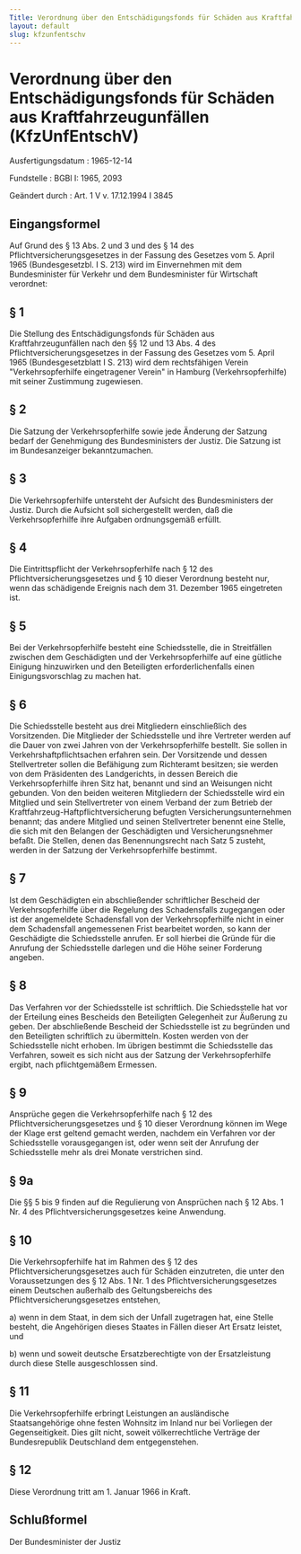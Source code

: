 ```yaml
---
Title: Verordnung über den Entschädigungsfonds für Schäden aus Kraftfahrzeugunfällen
layout: default
slug: kfzunfentschv
---
```


# Verordnung über den Entschädigungsfonds für Schäden aus Kraftfahrzeugunfällen (KfzUnfEntschV)

Ausfertigungsdatum
:   1965-12-14

Fundstelle
:   BGBl I: 1965, 2093

Geändert durch
:   Art. 1 V v. 17.12.1994 I 3845


## Eingangsformel

Auf Grund des § 13 Abs. 2 und 3 und des § 14 des
Pflichtversicherungsgesetzes in der Fassung des Gesetzes vom 5. April
1965 (Bundesgesetzbl. I S. 213) wird im Einvernehmen mit dem
Bundesminister für Verkehr und dem Bundesminister für Wirtschaft
verordnet:


## § 1

Die Stellung des Entschädigungsfonds für Schäden aus
Kraftfahrzeugunfällen nach den §§ 12 und 13 Abs. 4 des
Pflichtversicherungsgesetzes in der Fassung des Gesetzes vom 5. April
1965 (Bundesgesetzblatt I S. 213) wird dem rechtsfähigen Verein
"Verkehrsopferhilfe eingetragener Verein" in Hamburg
(Verkehrsopferhilfe) mit seiner Zustimmung zugewiesen.


## § 2

Die Satzung der Verkehrsopferhilfe sowie jede Änderung der Satzung
bedarf der Genehmigung des Bundesministers der Justiz. Die Satzung ist
im Bundesanzeiger bekanntzumachen.


## § 3

Die Verkehrsopferhilfe untersteht der Aufsicht des Bundesministers der
Justiz. Durch die Aufsicht soll sichergestellt werden, daß die
Verkehrsopferhilfe ihre Aufgaben ordnungsgemäß erfüllt.


## § 4

Die Eintrittspflicht der Verkehrsopferhilfe nach § 12 des
Pflichtversicherungsgesetzes und § 10 dieser Verordnung besteht nur,
wenn das schädigende Ereignis nach dem 31. Dezember 1965 eingetreten
ist.


## § 5

Bei der Verkehrsopferhilfe besteht eine Schiedsstelle, die in
Streitfällen zwischen dem Geschädigten und der Verkehrsopferhilfe auf
eine gütliche Einigung hinzuwirken und den Beteiligten
erforderlichenfalls einen Einigungsvorschlag zu machen hat.


## § 6

Die Schiedsstelle besteht aus drei Mitgliedern einschließlich des
Vorsitzenden. Die Mitglieder der Schiedsstelle und ihre Vertreter
werden auf die Dauer von zwei Jahren von der Verkehrsopferhilfe
bestellt. Sie sollen in Verkehrshaftpflichtsachen erfahren sein. Der
Vorsitzende und dessen Stellvertreter sollen die Befähigung zum
Richteramt besitzen; sie werden von dem Präsidenten des Landgerichts,
in dessen Bereich die Verkehrsopferhilfe ihren Sitz hat, benannt und
sind an Weisungen nicht gebunden. Von den beiden weiteren Mitgliedern
der Schiedsstelle wird ein Mitglied und sein Stellvertreter von einem
Verband der zum Betrieb der Kraftfahrzeug-Haftpflichtversicherung
befugten Versicherungsunternehmen benannt; das andere Mitglied und
seinen Stellvertreter benennt eine Stelle, die sich mit den Belangen
der Geschädigten und Versicherungsnehmer befaßt. Die Stellen, denen
das Benennungsrecht nach Satz 5 zusteht, werden in der Satzung der
Verkehrsopferhilfe bestimmt.


## § 7

Ist dem Geschädigten ein abschließender schriftlicher Bescheid der
Verkehrsopferhilfe über die Regelung des Schadensfalls zugegangen oder
ist der angemeldete Schadensfall von der Verkehrsopferhilfe nicht in
einer dem Schadensfall angemessenen Frist bearbeitet worden, so kann
der Geschädigte die Schiedsstelle anrufen. Er soll hierbei die Gründe
für die Anrufung der Schiedsstelle darlegen und die Höhe seiner
Forderung angeben.


## § 8

Das Verfahren vor der Schiedsstelle ist schriftlich. Die Schiedsstelle
hat vor der Erteilung eines Bescheids den Beteiligten Gelegenheit zur
Äußerung zu geben. Der abschließende Bescheid der Schiedsstelle ist zu
begründen und den Beteiligten schriftlich zu übermitteln. Kosten
werden von der Schiedsstelle nicht erhoben. Im übrigen bestimmt die
Schiedsstelle das Verfahren, soweit es sich nicht aus der Satzung der
Verkehrsopferhilfe ergibt, nach pflichtgemäßem Ermessen.


## § 9

Ansprüche gegen die Verkehrsopferhilfe nach § 12 des
Pflichtversicherungsgesetzes und § 10 dieser Verordnung können im Wege
der Klage erst geltend gemacht werden, nachdem ein Verfahren vor der
Schiedsstelle vorausgegangen ist, oder wenn seit der Anrufung der
Schiedsstelle mehr als drei Monate verstrichen sind.


## § 9a

Die §§ 5 bis 9 finden auf die Regulierung von Ansprüchen nach § 12
Abs. 1 Nr. 4 des Pflichtversicherungsgesetzes keine Anwendung.


## § 10

Die Verkehrsopferhilfe hat im Rahmen des § 12 des
Pflichtversicherungsgesetzes auch für Schäden einzutreten, die unter
den Voraussetzungen des § 12 Abs. 1 Nr. 1 des
Pflichtversicherungsgesetzes einem Deutschen außerhalb des
Geltungsbereichs des Pflichtversicherungsgesetzes entstehen,

a)  wenn in dem Staat, in dem sich der Unfall zugetragen hat, eine Stelle
    besteht, die Angehörigen dieses Staates in Fällen dieser Art Ersatz
    leistet, und


b)  wenn und soweit deutsche Ersatzberechtigte von der Ersatzleistung
    durch diese Stelle ausgeschlossen sind.





## § 11

Die Verkehrsopferhilfe erbringt Leistungen an ausländische
Staatsangehörige ohne festen Wohnsitz im Inland nur bei Vorliegen der
Gegenseitigkeit. Dies gilt nicht, soweit völkerrechtliche Verträge der
Bundesrepublik Deutschland dem entgegenstehen.


## § 12

Diese Verordnung tritt am 1. Januar 1966 in Kraft.


## Schlußformel

Der Bundesminister der Justiz

